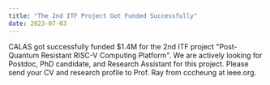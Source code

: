 ```yaml
---
title: "The 2nd ITF Project Got Funded Successfully"
date: 2023-07-03
---
```


<!--more-->

CALAS got successfully funded $1.4M for the 2nd ITF project "Post-Quantum Resistant RISC-V Computing Platform". We are actively looking for Postdoc, PhD candidate, and Research Assistant for this project. Please send your CV and research profile to Prof. Ray from cccheung at ieee.org.